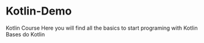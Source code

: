 # Kotlin-Demo
Kotlin Course
Here you will find all the basics to start programing with Kotlin
Bases do Kotlin
